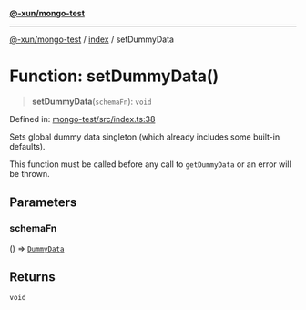 [**@-xun/mongo-test**](../../README.md)

***

[@-xun/mongo-test](../../README.md) / [index](../README.md) / setDummyData

# Function: setDummyData()

> **setDummyData**(`schemaFn`): `void`

Defined in: [mongo-test/src/index.ts:38](https://github.com/Xunnamius/mongo-utils/blob/7b7238ccb96b3e04fca5f7608ea8476890bbb153/packages/mongo-test/src/index.ts#L38)

Sets global dummy data singleton (which already includes some built-in
defaults).

This function must be called before any call to `getDummyData` or an error
will be thrown.

## Parameters

### schemaFn

() => [`DummyData`](../type-aliases/DummyData.md)

## Returns

`void`

